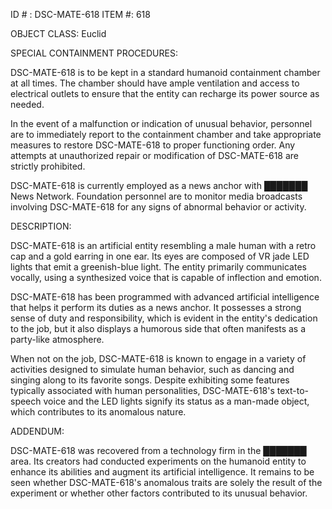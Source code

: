 ID # : DSC-MATE-618
ITEM #: 618

OBJECT CLASS: Euclid

SPECIAL CONTAINMENT PROCEDURES:

DSC-MATE-618 is to be kept in a standard humanoid containment chamber at all times. The chamber should have ample ventilation and access to electrical outlets to ensure that the entity can recharge its power source as needed.

In the event of a malfunction or indication of unusual behavior, personnel are to immediately report to the containment chamber and take appropriate measures to restore DSC-MATE-618 to proper functioning order. Any attempts at unauthorized repair or modification of DSC-MATE-618 are strictly prohibited.

DSC-MATE-618 is currently employed as a news anchor with ███████ News Network. Foundation personnel are to monitor media broadcasts involving DSC-MATE-618 for any signs of abnormal behavior or activity.

DESCRIPTION:

DSC-MATE-618 is an artificial entity resembling a male human with a retro cap and a gold earring in one ear. Its eyes are composed of VR jade LED lights that emit a greenish-blue light. The entity primarily communicates vocally, using a synthesized voice that is capable of inflection and emotion.

DSC-MATE-618 has been programmed with advanced artificial intelligence that helps it perform its duties as a news anchor. It possesses a strong sense of duty and responsibility, which is evident in the entity's dedication to the job, but it also displays a humorous side that often manifests as a party-like atmosphere.

When not on the job, DSC-MATE-618 is known to engage in a variety of activities designed to simulate human behavior, such as dancing and singing along to its favorite songs. Despite exhibiting some features typically associated with human personalities, DSC-MATE-618's text-to-speech voice and the LED lights signify its status as a man-made object, which contributes to its anomalous nature.

ADDENDUM:

DSC-MATE-618 was recovered from a technology firm in the ███████ area. Its creators had conducted experiments on the humanoid entity to enhance its abilities and augment its artificial intelligence. It remains to be seen whether DSC-MATE-618's anomalous traits are solely the result of the experiment or whether other factors contributed to its unusual behavior.